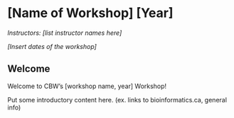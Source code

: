 # [Name of Workshop] [Year]

*Instructors: [list instructor names here]*

*[Insert dates of the workshop]*

## Welcome
Welcome to CBW’s [workshop name, year] Workshop!

Put some introductory content here. (ex. links to bioinformatics.ca, general info)

